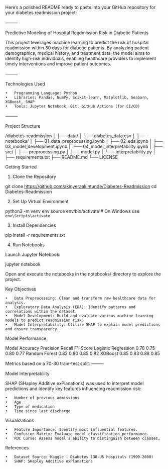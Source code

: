 Here’s a polished README ready to paste into your GitHub repository for your diabetes readmission project:

⸻

Predictive Modeling of Hospital Readmission Risk in Diabetic Patients

This project leverages machine learning to predict the risk of hospital readmission within 30 days for diabetic patients. By analyzing patient demographics, medical history, and treatment data, the model aims to identify high-risk individuals, enabling healthcare providers to implement timely interventions and improve patient outcomes.

⸻

Technologies Used

	•	Programming Language: Python
	•	Libraries: Pandas, NumPy, Scikit-learn, Matplotlib, Seaborn, XGBoost, SHAP
	•	Tools: Jupyter Notebook, Git, GitHub Actions (for CI/CD)

⸻

Project Structure


/diabetes-readmission
│
├── data/
│   └── diabetes_data.csv
│
├── notebooks/
│   ├── 01_data_preprocessing.ipynb
│   ├── 02_eda.ipynb
│   ├── 03_model_development.ipynb
│   └── 04_model_interpretability.ipynb
│
├── src/
│   ├── preprocessing.py
│   ├── model.py
│   └── interpretability.py
│
├── requirements.txt
├── README.md
└── LICENSE


Getting Started

1. Clone the Repository

git clone https://github.com/akinyeraakintunde/Diabetes-Readmission
cd Diabetes-Readmission

2. Set Up Virtual Environment

python3 -m venv env
source env/bin/activate  # On Windows use `env\Scripts\activate`

3. Install Dependencies

pip install -r requirements.txt

4. Run Notebooks

Launch Jupyter Notebook:

jupyter notebook

Open and execute the notebooks in the notebooks/ directory to explore the project.



Key Objectives

	•	Data Preprocessing: Clean and transform raw healthcare data for analysis.
	•	Exploratory Data Analysis (EDA): Identify patterns and correlations within the dataset.
	•	Model Development: Build and evaluate various machine learning models to predict readmission risk.
	•	Model Interpretability: Utilize SHAP to explain model predictions and ensure transparency.


Model Performance

Model	Accuracy	Precision	Recall	F1-Score
Logistic Regression	0.78	0.75	0.80	0.77
Random Forest	0.82	0.80	0.85	0.82
XGBoost	0.85	0.83	0.88	0.85

Metrics based on a 70-30 train-test split.
⸻

Model Interpretability

SHAP (SHapley Additive exPlanations) was used to interpret model predictions and identify key features influencing readmission risk:

	•	Number of previous admissions
	•	Age
	•	Type of medication
	•	Time since last discharge


Visualizations

	•	Feature Importance: Identify most influential features.
	•	Confusion Matrix: Evaluate model classification performance.
	•	ROC Curve: Assess model’s ability to distinguish between classes.


References

	•	Dataset Source: Kaggle - Diabetes 130-US hospitals (1999-2008)
	•	SHAP: SHapley Additive exPlanations